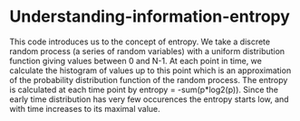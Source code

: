 # Understanding-information-entropy
This code introduces us to the concept of entropy. We take a discrete random process (a series of random variables) with a uniform distribution function giving values between 0 and N-1. At each point in time, we calculate the histogram of values up to this point which is an approximation of the probability distribution function of the random process. The entropy is calculated at each time point by entropy = -sum(p*log2(p)). Since the early time distribution has very few occurences the entropy starts low, and with time increases to its maximal value.
